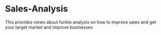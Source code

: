 # Sales-Analysis
This provides views about funkie analysis on how to improve  sales and get your target market and improve businesses
